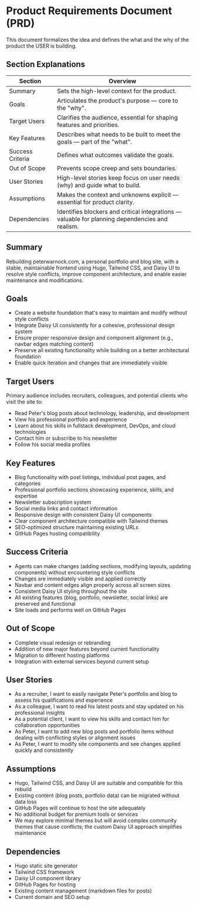 # Product Requirements Document (PRD)

This document formalizes the idea and defines the what and the why of the
product the USER is building.

## Section Explanations

| Section          | Overview                                                                                        |
| ---------------- | ----------------------------------------------------------------------------------------------- |
| Summary          | Sets the high-level context for the product.                                                    |
| Goals            | Articulates the product's purpose — core to the "why".                                          |
| Target Users     | Clarifies the audience, essential for shaping features and priorities.                          |
| Key Features     | Describes what needs to be built to meet the goals — part of the "what".                        |
| Success Criteria | Defines what outcomes validate the goals.                                                       |
| Out of Scope     | Prevents scope creep and sets boundaries.                                                       |
| User Stories     | High-level stories keep focus on user needs (why) and guide what to build.                      |
| Assumptions      | Makes the context and unknowns explicit — essential for product clarity.                        |
| Dependencies     | Identifies blockers and critical integrations — valuable for planning dependencies and realism. |

## Summary

Rebuilding peterwarnock.com, a personal portfolio and blog site, with a stable,
maintainable frontend using Hugo, Tailwind CSS, and Daisy UI to resolve style
conflicts, improve component architecture, and enable easier maintenance and
modifications.

## Goals

- Create a website foundation that's easy to maintain and modify without style
  conflicts
- Integrate Daisy UI consistently for a cohesive, professional design system
- Ensure proper responsive design and component alignment (e.g., navbar edges
  matching content)
- Preserve all existing functionality while building on a better architectural
  foundation
- Enable quick iteration and changes that are immediately visible

## Target Users

Primary audience includes recruiters, colleagues, and potential clients who
visit the site to:

- Read Peter's blog posts about technology, leadership, and development
- View his professional portfolio and experience
- Learn about his skills in fullstack development, DevOps, and cloud
  technologies
- Contact him or subscribe to his newsletter
- Follow his social media profiles

## Key Features

- Blog functionality with post listings, individual post pages, and categories
- Professional portfolio sections showcasing experience, skills, and expertise
- Newsletter subscription system
- Social media links and contact information
- Responsive design with consistent Daisy UI components
- Clear component architecture compatible with Tailwind themes
- SEO-optimized structure maintaining existing URLs
- GitHub Pages hosting compatibility

## Success Criteria

- Agents can make changes (adding sections, modifying layouts, updating
  components) without encountering style conflicts
- Changes are immediately visible and applied correctly
- Navbar and content edges align properly across all screen sizes
- Consistent Daisy UI styling throughout the site
- All existing features (blog, portfolio, newsletter, social links) are
  preserved and functional
- Site loads and performs well on GitHub Pages

## Out of Scope

- Complete visual redesign or rebranding
- Addition of new major features beyond current functionality
- Migration to different hosting platforms
- Integration with external services beyond current setup

## User Stories

- As a recruiter, I want to easily navigate Peter's portfolio and blog to assess
  his qualifications and experience
- As a colleague, I want to read his latest posts and stay updated on his
  professional insights
- As a potential client, I want to view his skills and contact him for
  collaboration opportunities
- As Peter, I want to add new blog posts and portfolio items without dealing
  with conflicting styles or alignment issues
- As Peter, I want to modify site components and see changes applied quickly and
  consistently

## Assumptions

- Hugo, Tailwind CSS, and Daisy UI are suitable and compatible for this rebuild
- Existing content (blog posts, portfolio data) can be migrated without data
  loss
- GitHub Pages will continue to host the site adequately
- No additional budget for premium tools or services
- We may explore minimal themes but will avoid complex community themes that
  cause conflicts; the custom Daisy UI approach simplifies maintenance

## Dependencies

- Hugo static site generator
- Tailwind CSS framework
- Daisy UI component library
- GitHub Pages for hosting
- Existing content management (markdown files for posts)
- Current domain and SEO setup
